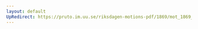 ```yaml
---
layout: default
UpRedirect: https://pruto.im.uu.se/riksdagen-motions-pdf/1869/mot_1869__ak__313.pdf
---
```

